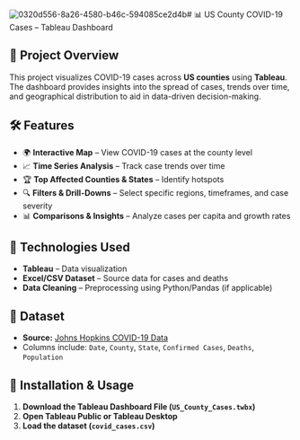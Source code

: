 ![0320d556-8a26-4580-b46c-594085ce2d4b](https://github.com/user-attachments/assets/eb0523ef-d3d2-45e6-afd3-13bf5ee1c616)# 📊 US County COVID-19 Cases – Tableau Dashboard  

## 📌 Project Overview  
This project visualizes COVID-19 cases across **US counties** using **Tableau**. The dashboard provides insights into the spread of cases, trends over time, and geographical distribution to aid in data-driven decision-making.  

## 🛠️ Features  
- 🌍 **Interactive Map** – View COVID-19 cases at the county level  
- 📈 **Time Series Analysis** – Track case trends over time  
- 🏆 **Top Affected Counties & States** – Identify hotspots  
- 🔍 **Filters & Drill-Downs** – Select specific regions, timeframes, and case severity  
- 📊 **Comparisons & Insights** – Analyze cases per capita and growth rates  

## 🚀 Technologies Used  
- **Tableau** – Data visualization  
- **Excel/CSV Dataset** – Source data for cases and deaths  
- **Data Cleaning** – Preprocessing using Python/Pandas (if applicable)  

## 📂 Dataset  
- **Source:** [Johns Hopkins COVID-19 Data](https://github.com/CSSEGISandData/COVID-19)  
- Columns include: `Date`, `County`, `State`, `Confirmed Cases`, `Deaths`, `Population`  

## 🔧 Installation & Usage  
1. **Download the Tableau Dashboard File (`US_County_Cases.twbx`)**  
2. **Open Tableau Public or Tableau Desktop**  
3. **Load the dataset (`covid_cases.csv`)**  


